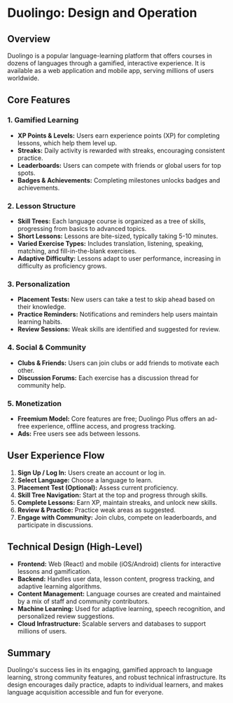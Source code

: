 # Duolingo: Design and Operation

## Overview
Duolingo is a popular language-learning platform that offers courses in dozens of languages through a gamified, interactive experience. It is available as a web application and mobile app, serving millions of users worldwide.

## Core Features

### 1. Gamified Learning
- **XP Points & Levels:** Users earn experience points (XP) for completing lessons, which help them level up.
- **Streaks:** Daily activity is rewarded with streaks, encouraging consistent practice.
- **Leaderboards:** Users can compete with friends or global users for top spots.
- **Badges & Achievements:** Completing milestones unlocks badges and achievements.

### 2. Lesson Structure
- **Skill Trees:** Each language course is organized as a tree of skills, progressing from basics to advanced topics.
- **Short Lessons:** Lessons are bite-sized, typically taking 5-10 minutes.
- **Varied Exercise Types:** Includes translation, listening, speaking, matching, and fill-in-the-blank exercises.
- **Adaptive Difficulty:** Lessons adapt to user performance, increasing in difficulty as proficiency grows.

### 3. Personalization
- **Placement Tests:** New users can take a test to skip ahead based on their knowledge.
- **Practice Reminders:** Notifications and reminders help users maintain learning habits.
- **Review Sessions:** Weak skills are identified and suggested for review.

### 4. Social & Community
- **Clubs & Friends:** Users can join clubs or add friends to motivate each other.
- **Discussion Forums:** Each exercise has a discussion thread for community help.

### 5. Monetization
- **Freemium Model:** Core features are free; Duolingo Plus offers an ad-free experience, offline access, and progress tracking.
- **Ads:** Free users see ads between lessons.

## User Experience Flow
1. **Sign Up / Log In:** Users create an account or log in.
2. **Select Language:** Choose a language to learn.
3. **Placement Test (Optional):** Assess current proficiency.
4. **Skill Tree Navigation:** Start at the top and progress through skills.
5. **Complete Lessons:** Earn XP, maintain streaks, and unlock new skills.
6. **Review & Practice:** Practice weak areas as suggested.
7. **Engage with Community:** Join clubs, compete on leaderboards, and participate in discussions.

## Technical Design (High-Level)
- **Frontend:** Web (React) and mobile (iOS/Android) clients for interactive lessons and gamification.
- **Backend:** Handles user data, lesson content, progress tracking, and adaptive learning algorithms.
- **Content Management:** Language courses are created and maintained by a mix of staff and community contributors.
- **Machine Learning:** Used for adaptive learning, speech recognition, and personalized review suggestions.
- **Cloud Infrastructure:** Scalable servers and databases to support millions of users.

## Summary
Duolingo's success lies in its engaging, gamified approach to language learning, strong community features, and robust technical infrastructure. Its design encourages daily practice, adapts to individual learners, and makes language acquisition accessible and fun for everyone. 